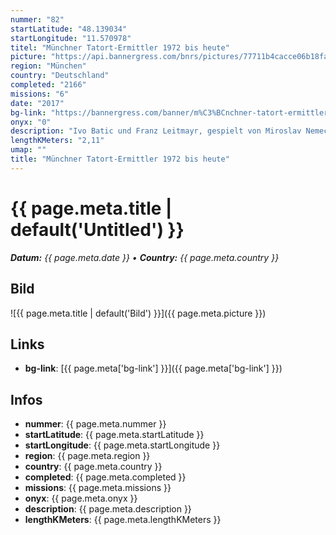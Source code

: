 ```yaml
---
nummer: "82"
startLatitude: "48.139034"
startLongitude: "11.570978"
titel: "Münchner Tatort-Ermittler 1972 bis heute"
picture: "https://api.bannergress.com/bnrs/pictures/77711b4cacce06b18fab3b10425c745d"
region: "München"
country: "Deutschland"
completed: "2166"
missions: "6"
date: "2017"
bg-link: "https://bannergress.com/banner/m%C3%BCnchner-tatort-ermittler-1636"
onyx: "0"
description: "Ivo Batic und Franz Leitmayr, gespielt von Miroslav Nemec und Udo Wachtveitl, sind seit seit 1991 Münchner Tatort-Kommissare. In den ersten 25 Jahren bekamen sie es mit 152 Toten zu tun ..."
lengthKMeters: "2,11"
umap: ""
title: "Münchner Tatort-Ermittler 1972 bis heute"
---
```

# {{ page.meta.title | default('Untitled') }}

_**Datum:** {{ page.meta.date }} • **Country:** {{ page.meta.country }}_

## Bild
![{{ page.meta.title | default('Bild') }}]({{ page.meta.picture }})

## Links
- **bg-link**: [{{ page.meta['bg-link'] }}]({{ page.meta['bg-link'] }})

## Infos
- **nummer**: {{ page.meta.nummer }}
- **startLatitude**: {{ page.meta.startLatitude }}
- **startLongitude**: {{ page.meta.startLongitude }}
- **region**: {{ page.meta.region }}
- **country**: {{ page.meta.country }}
- **completed**: {{ page.meta.completed }}
- **missions**: {{ page.meta.missions }}
- **onyx**: {{ page.meta.onyx }}
- **description**: {{ page.meta.description }}
- **lengthKMeters**: {{ page.meta.lengthKMeters }}
